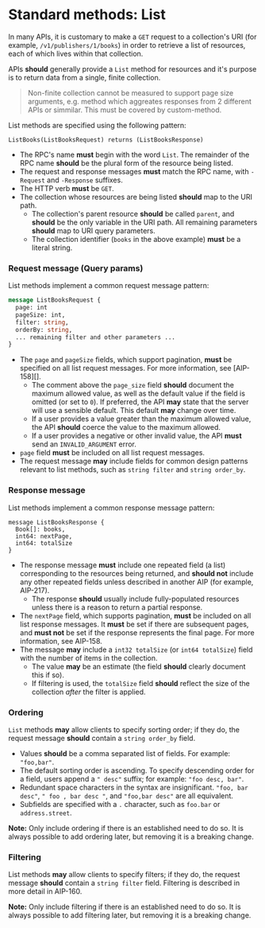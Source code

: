# Standard methods: List

In many APIs, it is customary to make a `GET` request to a collection's URI
(for example, `/v1/publishers/1/books`) in order to retrieve a list of
resources, each of which lives within that collection.

APIs **should** generally provide a `List` method for resources and it's purpose is to return
data from a single, finite collection.

>Non-finite collection cannot be measured to support page size arguments, e.g. method which aggreates responses from 2 different APIs or simmilar. This must be covered by custom-method.

List methods are specified using the following pattern:

```
ListBooks(ListBooksRequest) returns (ListBooksResponse) 
```

- The RPC's name **must** begin with the word `List`. The remainder of the RPC
  name **should** be the plural form of the resource being listed.
- The request and response messages **must** match the RPC name, with
  `-Request` and `-Response` suffixes.
- The HTTP verb **must** be `GET`.
- The collection whose resources are being listed **should** map to the URI
  path.
  - The collection's parent resource **should** be called `parent`, and
    **should** be the only variable in the URI path. All remaining parameters
    **should** map to URI query parameters.
  - The collection identifier (`books` in the above example) **must** be a
    literal string.


### Request message (Query params)

List methods implement a common request message pattern:

```proto
message ListBooksRequest {
  page: int
  pageSize: int, 
  filter: string, 
  orderBy: string, 
  ... remaining filter and other parameters ... 
}
```

- The `page` and `pageSize` fields, which support pagination, **must**
  be specified on all list request messages. For more information, see
  [AIP-158][].
  - The comment above the `page_size` field **should** document the maximum
    allowed value, as well as the default value if the field is omitted (or set
    to `0`). If preferred, the API **may** state that the server will use a
    sensible default. This default **may** change over time.
  - If a user provides a value greater than the maximum allowed value, the API
    **should** coerce the value to the maximum allowed.
  - If a user provides a negative or other invalid value, the API **must** send
    an `INVALID_ARGUMENT` error.
- `page` field **must** be included on all list request messages.
- The request message **may** include fields for common design patterns
  relevant to list methods, such as `string filter` and `string order_by`.

### Response message

List methods implement a common response message pattern:

```
message ListBooksResponse {
  Book[]: books, 
  int64: nextPage,
  int64: totalSize
}
```

- The response message **must** include one repeated field  (a list) corresponding to the resources being returned, and **should not** include any other repeated fields unless described in another AIP (for example, AIP-217).
  - The response **should** usually include fully-populated resources unless there is a reason to return a partial response.
- The `nextPage` field, which supports pagination, **must** be included on all list response messages. It **must** be set if there are subsequent pages, and **must not** be set if the response represents the final page. For
  more information, see AIP-158.
- The message **may** include a `int32 totalSize` (or `int64 totalSize`)
  field with the number of items in the collection.
  - The value **may** be an estimate (the field **should** clearly document
    this if so).
  - If filtering is used, the `totalSize` field **should** reflect the size of
    the collection _after_ the filter is applied.

### Ordering

`List` methods **may** allow clients to specify sorting order; if they do, the
request message **should** contain a `string order_by` field.

- Values **should** be a comma separated list of fields. For example:
  `"foo,bar"`.
- The default sorting order is ascending. To specify descending order for a
  field, users append a `" desc"` suffix; for example: `"foo desc, bar"`.
- Redundant space characters in the syntax are insignificant.
  `"foo, bar desc"`, `" foo , bar desc "`, and `"foo,bar desc"` are all
  equivalent.
- Subfields are specified with a `.` character, such as `foo.bar` or
  `address.street`.

<!-- TODO(#220): Add a reference to AIP-161 once it is written. -->

**Note:** Only include ordering if there is an established need to do so. It is
always possible to add ordering later, but removing it is a breaking change.

### Filtering

List methods **may** allow clients to specify filters; if they do, the request
message **should** contain a `string filter` field. Filtering is described in
more detail in AIP-160.

**Note:** Only include filtering if there is an established need to do so. It
is always possible to add filtering later, but removing it is a breaking
change.